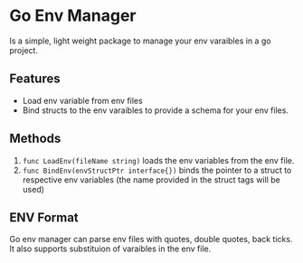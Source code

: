 # Go Env Manager

Is a simple, light weight package to manage your env varaibles in a go project.

## Features

- Load env variable from env files
- Bind structs to the env varaibles to provide a schema for your env files.

## Methods

1. `func LoadEnv(fileName string)` loads the env variables from the env file.
2. `func BindEnv(envStructPtr interface{})` binds the pointer to a struct to respective env variables (the name provided in the struct tags will be used)

## ENV Format

Go env manager can parse env files with quotes, double quotes, back ticks. It also supports substituion of varaibles in the env file.
